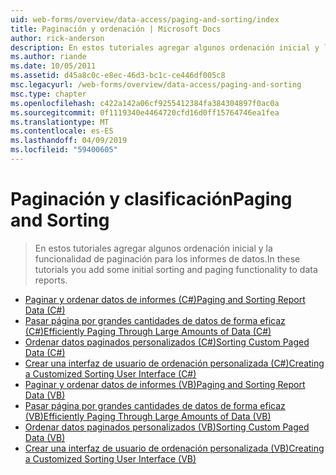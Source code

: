 ```yaml
---
uid: web-forms/overview/data-access/paging-and-sorting/index
title: Paginación y ordenación | Microsoft Docs
author: rick-anderson
description: En estos tutoriales agregar algunos ordenación inicial y la funcionalidad de paginación para los informes de datos.
ms.author: riande
ms.date: 10/05/2011
ms.assetid: d45a8c0c-e8ec-46d3-bc1c-ce446df005c8
msc.legacyurl: /web-forms/overview/data-access/paging-and-sorting
msc.type: chapter
ms.openlocfilehash: c422a142a06cf9255412384fa384304897f0ac0a
ms.sourcegitcommit: 0f1119340e4464720cfd16d0ff15764746ea1fea
ms.translationtype: MT
ms.contentlocale: es-ES
ms.lasthandoff: 04/09/2019
ms.locfileid: "59400605"
---
```

# <a name="paging-and-sorting"></a><span data-ttu-id="b5c0c-103">Paginación y clasificación</span><span class="sxs-lookup"><span data-stu-id="b5c0c-103">Paging and Sorting</span></span>

> <span data-ttu-id="b5c0c-104">En estos tutoriales agregar algunos ordenación inicial y la funcionalidad de paginación para los informes de datos.</span><span class="sxs-lookup"><span data-stu-id="b5c0c-104">In these tutorials you add some initial sorting and paging functionality to data reports.</span></span>


- [<span data-ttu-id="b5c0c-105">Paginar y ordenar datos de informes (C#)</span><span class="sxs-lookup"><span data-stu-id="b5c0c-105">Paging and Sorting Report Data (C#)</span></span>](paging-and-sorting-report-data-cs.md)
- [<span data-ttu-id="b5c0c-106">Pasar página por grandes cantidades de datos de forma eficaz (C#)</span><span class="sxs-lookup"><span data-stu-id="b5c0c-106">Efficiently Paging Through Large Amounts of Data (C#)</span></span>](efficiently-paging-through-large-amounts-of-data-cs.md)
- [<span data-ttu-id="b5c0c-107">Ordenar datos paginados personalizados (C#)</span><span class="sxs-lookup"><span data-stu-id="b5c0c-107">Sorting Custom Paged Data (C#)</span></span>](sorting-custom-paged-data-cs.md)
- [<span data-ttu-id="b5c0c-108">Crear una interfaz de usuario de ordenación personalizada (C#)</span><span class="sxs-lookup"><span data-stu-id="b5c0c-108">Creating a Customized Sorting User Interface (C#)</span></span>](creating-a-customized-sorting-user-interface-cs.md)
- [<span data-ttu-id="b5c0c-109">Paginar y ordenar datos de informes (VB)</span><span class="sxs-lookup"><span data-stu-id="b5c0c-109">Paging and Sorting Report Data (VB)</span></span>](paging-and-sorting-report-data-vb.md)
- [<span data-ttu-id="b5c0c-110">Pasar página por grandes cantidades de datos de forma eficaz (VB)</span><span class="sxs-lookup"><span data-stu-id="b5c0c-110">Efficiently Paging Through Large Amounts of Data (VB)</span></span>](efficiently-paging-through-large-amounts-of-data-vb.md)
- [<span data-ttu-id="b5c0c-111">Ordenar datos paginados personalizados (VB)</span><span class="sxs-lookup"><span data-stu-id="b5c0c-111">Sorting Custom Paged Data (VB)</span></span>](sorting-custom-paged-data-vb.md)
- [<span data-ttu-id="b5c0c-112">Crear una interfaz de usuario de ordenación personalizada (VB)</span><span class="sxs-lookup"><span data-stu-id="b5c0c-112">Creating a Customized Sorting User Interface (VB)</span></span>](creating-a-customized-sorting-user-interface-vb.md)
